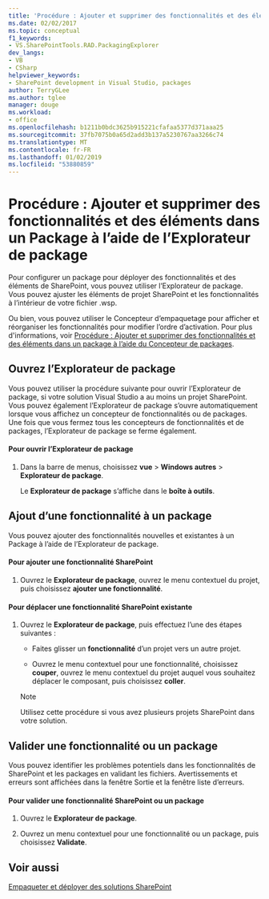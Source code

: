 ```yaml
---
title: 'Procédure : Ajouter et supprimer des fonctionnalités et des éléments dans un Package à l’aide de l’Explorateur de package | Microsoft Docs'
ms.date: 02/02/2017
ms.topic: conceptual
f1_keywords:
- VS.SharePointTools.RAD.PackagingExplorer
dev_langs:
- VB
- CSharp
helpviewer_keywords:
- SharePoint development in Visual Studio, packages
author: TerryGLee
ms.author: tglee
manager: douge
ms.workload:
- office
ms.openlocfilehash: b1211b0bdc3625b915221cfafaa5377d371aaa25
ms.sourcegitcommit: 37fb7075b0a65d2add3b137a5230767aa3266c74
ms.translationtype: MT
ms.contentlocale: fr-FR
ms.lasthandoff: 01/02/2019
ms.locfileid: "53880859"
---
```

# <a name="how-to-add-and-remove-features-and-items-to-a-package-by-using-the-packaging-explorer"></a>Procédure : Ajouter et supprimer des fonctionnalités et des éléments dans un Package à l’aide de l’Explorateur de package
  Pour configurer un package pour déployer des fonctionnalités et des éléments de SharePoint, vous pouvez utiliser l’Explorateur de package. Vous pouvez ajuster les éléments de projet SharePoint et les fonctionnalités à l’intérieur de votre fichier .wsp.  
  
 Ou bien, vous pouvez utiliser le Concepteur d’empaquetage pour afficher et réorganiser les fonctionnalités pour modifier l’ordre d’activation. Pour plus d'informations, voir [Procédure : Ajouter et supprimer des fonctionnalités et des éléments dans un package à l’aide du Concepteur de packages](../sharepoint/how-to-add-and-remove-features-and-items-to-a-package-by-using-the-package-designer.md).  
  
## <a name="open-the-packaging-explorer"></a>Ouvrez l’Explorateur de package  
 Vous pouvez utiliser la procédure suivante pour ouvrir l’Explorateur de package, si votre solution Visual Studio a au moins un projet SharePoint. Vous pouvez également l’Explorateur de package s’ouvre automatiquement lorsque vous affichez un concepteur de fonctionnalités ou de packages. Une fois que vous fermez tous les concepteurs de fonctionnalités et de packages, l’Explorateur de package se ferme également.  
  
#### <a name="to-open-the-packaging-explorer"></a>Pour ouvrir l’Explorateur de package  
  
1.  Dans la barre de menus, choisissez **vue** > **Windows autres** > **Explorateur de package**.  
  
     Le **Explorateur de package** s’affiche dans le **boîte à outils**.  
  
## <a name="adding-a-feature-to-a-package"></a>Ajout d’une fonctionnalité à un package  
 Vous pouvez ajouter des fonctionnalités nouvelles et existantes à un Package à l’aide de l’Explorateur de package.  
  
#### <a name="to-add-a-sharepoint-feature"></a>Pour ajouter une fonctionnalité SharePoint
  
1.  Ouvrez le **Explorateur de package**, ouvrez le menu contextuel du projet, puis choisissez **ajouter une fonctionnalité**.  
  
#### <a name="to-move-an-existing-sharepoint-feature"></a>Pour déplacer une fonctionnalité SharePoint existante  
  
1.  Ouvrez le **Explorateur de package**, puis effectuez l’une des étapes suivantes :  
  
    -   Faites glisser un **fonctionnalité** d’un projet vers un autre projet.  
  
    -   Ouvrez le menu contextuel pour une fonctionnalité, choisissez **couper**, ouvrez le menu contextuel du projet auquel vous souhaitez déplacer le composant, puis choisissez **coller**.  
  
    > [!NOTE]  
    >  Utilisez cette procédure si vous avez plusieurs projets SharePoint dans votre solution.  
  
## <a name="validate-a-feature-or-package"></a>Valider une fonctionnalité ou un package  
 Vous pouvez identifier les problèmes potentiels dans les fonctionnalités de SharePoint et les packages en validant les fichiers. Avertissements et erreurs sont affichées dans la fenêtre Sortie et la fenêtre liste d’erreurs.  
  
#### <a name="to-validate-a-sharepoint-feature-or-package"></a>Pour valider une fonctionnalité SharePoint ou un package
  
1.  Ouvrez le **Explorateur de package**.  
  
2.  Ouvrez un menu contextuel pour une fonctionnalité ou un package, puis choisissez **Validate**.  
  
## <a name="see-also"></a>Voir aussi
 [Empaqueter et déployer des solutions SharePoint](../sharepoint/packaging-and-deploying-sharepoint-solutions.md)  
